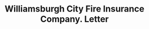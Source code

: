 ---
doi: 10.7916/D8QR686D
date_other: '1880'
date_other_textual: 1880-1889
form: correspondence
genre:
- Letters (correspondence)
name:
- Williamsburgh City Fire Insurance Company
object_in_context_url: https://biggert.cul.columbia.edu/items/view/ave_biggert_01155
subject_hierarchical_geographic:
- New York, New York, United States
subject_name:
- Williamsburgh City Fire Insurance Company
title: Williamsburgh City Fire Insurance Company. Letter
sort_title: Williamsburgh City Fire Insurance Company. Letter
call_number: ave_biggert_01155
coordinates:
- 40.71277777777778,-74.00583333333333
pid: ave_biggert_01155
identifiers: ave_biggert_01155
canvas_id: ldpd:396419
permalink: "/items/ave_biggert_01155/"
layout: iiif-image-page
---